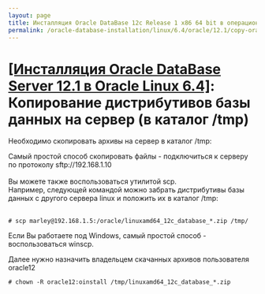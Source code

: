 ```yaml
---
layout: page
title: Инсталляция Oracle DataBase 12c Release 1 x86 64 bit в операционной системе Oracle Linux 6.4 x86_64
permalink: /oracle-database-installation/linux/6.4/oracle/12.1/copy-oracle-distrib-on-server/
---
```


# <a href="/oracle-database-installation/linux/6.4/oracle/12.1/">[Инсталляция Oracle DataBase Server 12.1 в Oracle Linux 6.4]</a>: Копирование дистрибутивов базы данных на сервер (в каталог /tmp)



Необходимо скопировать архивы на сервер в каталог /tmp:<br/>

Самый простой способ скопировать файлы - подключиться к серверу по протоколу sftp://192.168.1.10
<br/><br/>
Вы можете также воспользоваться утилитой scp.
<br/>
Например, следующей командой можно забрать дистрибутивы базы данных с другого сервера linux и положить их в каталог /tmp:
<br/><br/>


	# scp marley@192.168.1.5:/oracle/linuxamd64_12c_database_*.zip /tmp/

Если Вы работаете под Windows, самый простой способ - воспользоваться winscp.


Далее нужно назначить владельцем скачанных архивов пользователя oracle12

	# chown -R oracle12:oinstall /tmp/linuxamd64_12c_database_*.zip
